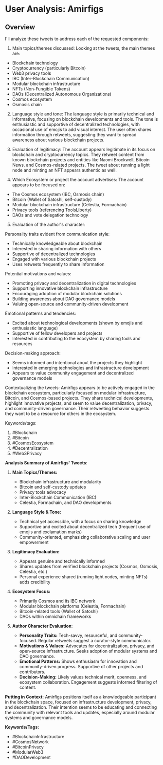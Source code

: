 # User Analysis: Amirfigs

## Overview

<think>
I'll analyze these tweets to address each of the requested components:

1. Main topics/themes discussed:
Looking at the tweets, the main themes are:
- Blockchain technology
- Cryptocurrency (particularly Bitcoin)
- Web3 privacy tools
- IBC (Inter-Blockchain Communication)
- Modular blockchain infrastructure
- NFTs (Non-Fungible Tokens)
- DAOs (Decentralized Autonomous Organizations)
- Cosmos ecosystem
- Osmosis chain

2. Language style and tone:
The language style is primarily technical and informative, focusing on blockchain developments and tools. The tone is enthusiastic and supportive of decentralized technologies, with occasional use of emojis to add visual interest. The user often shares information through retweets, suggesting they want to spread awareness about various blockchain projects.

3. Evaluation of legitimacy:
The account appears legitimate in its focus on blockchain and cryptocurrency topics. They retweet content from known blockchain projects and entities like Naomi Brockwell, Bitcoin News, and Cosmos-related projects. The tweet about running a light node and minting an NFT appears authentic as well.

4. Which Ecosystem or project the account advertises:
The account appears to be focused on:
- The Cosmos ecosystem (IBC, Osmosis chain)
- Bitcoin (Wallet of Satoshi, self-custody)
- Modular blockchain infrastructure (Celestia, Formachain)
- Privacy tools (referencing ToolsLiberty)
- DAOs and vote delegation technology

5. Evaluation of the author's character:

Personality traits evident from communication style:
- Technically knowledgeable about blockchain
- Interested in sharing information with others
- Supportive of decentralized technologies
- Engaged with various blockchain projects
- Uses retweets frequently to share information

Potential motivations and values:
- Promoting privacy and decentralization in digital technologies
- Supporting innovative blockchain infrastructure
- Encouraging adoption of modular blockchain solutions
- Building awareness about DAO governance models
- Valuing open-source and community-driven development

Emotional patterns and tendencies:
- Excited about technological developments (shown by emojis and enthusiastic language)
- Supportive of fellow developers and projects
- Interested in contributing to the ecosystem by sharing tools and resources

Decision-making approach:
- Seems informed and intentional about the projects they highlight
- Interested in emerging technologies and infrastructure development
- Appears to value community engagement and decentralized governance models

Contextualizing the tweets:
Amirfigs appears to be actively engaged in the blockchain ecosystem, particularly focused on modular infrastructure, Bitcoin, and Cosmos-based projects. They share technical developments, highlight innovative projects, and seem to value decentralization, privacy, and community-driven governance. Their retweeting behavior suggests they want to be a resource for others in the ecosystem.

Keywords/tags:
1. #Blockchain
2. #Bitcoin
3. #CosmosEcosystem
4. #Decentralization
5. #Web3Privacy
</think>

**Analysis Summary of Amirfigs' Tweets:**

1. **Main Topics/Themes:**
   - Blockchain infrastructure and modularity
   - Bitcoin and self-custody updates
   - Privacy tools advocacy
   - Inter-Blockchain Communication (IBC)
   - Celestia, Formachain, and DAO developments

2. **Language Style & Tone:**
   - Technical yet accessible, with a focus on sharing knowledge
   - Supportive and excited about decentralized tech (frequent use of emojis and exclamation marks)
   - Community-oriented, emphasizing collaborative scaling and user empowerment

3. **Legitimacy Evaluation:**
   - Appears genuine and technically informed
   - Shares updates from verified blockchain projects (Cosmos, Osmosis, Celestia, etc.)
   - Personal experience shared (running light nodes, minting NFTs) adds credibility

4. **Ecosystem Focus:**
   - Primarily Cosmos and its IBC network
   - Modular blockchain platforms (Celestia, Formachain)
   - Bitcoin-related tools (Wallet of Satoshi)
   - DAOs within omnichain frameworks

5. **Author Character Evaluation:**
   - **Personality Traits:** Tech-savvy, resourceful, and community-focused. Regular retweets suggest a curator-style communicator.
   - **Motivations & Values:** Advocates for decentralization, privacy, and open-source infrastructure. Seeks adoption of modular systems and DAO governance.
   - **Emotional Patterns:** Shows enthusiasm for innovation and community-driven progress. Supportive of other projects and contributors.
   - **Decision-Making:** Likely values technical merit, openness, and ecosystem collaboration. Engagement suggests informed filtering of content.

**Putting in Context:**
Amirfigs positions itself as a knowledgeable participant in the blockchain space, focused on infrastructure development, privacy, and decentralization. Their intention seems to be educating and connecting the community with relevant tools and updates, especially around modular systems and governance models.

**Keywords/Tags:**
- #BlockchainInfrastructure
- #CosmosNetwork
- #BitcoinPrivacy
- #ModularWeb3
- #DAODevelopment